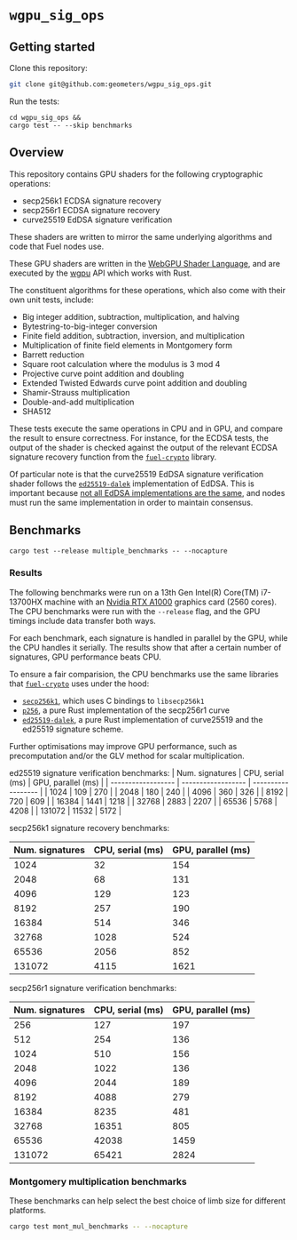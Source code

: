 # `wgpu_sig_ops`

## Getting started

Clone this repository:

```bash
git clone git@github.com:geometers/wgpu_sig_ops.git
```

Run the tests:

```
cd wgpu_sig_ops &&
cargo test -- --skip benchmarks
```

## Overview

This repository contains GPU shaders for the following cryptographic operations:

- secp256k1 ECDSA signature recovery
- secp256r1 ECDSA signature recovery
- curve25519 EdDSA signature verification

These shaders are written to mirror the same underlying algorithms and code that Fuel nodes use.

These GPU shaders are written in the [WebGPU Shader
Language](https://www.w3.org/TR/WGSL/), and are executed by the
[wgpu](https://github.com/gfx-rs/wgpu) API which works with Rust.

The constituent algorithms for these operations, which also come with their own
unit tests, include:

- Big integer addition, subtraction, multiplication, and halving
- Bytestring-to-big-integer conversion
- Finite field addition, subtraction, inversion, and multiplication
- Multiplication of finite field elements in Montgomery form
- Barrett reduction
- Square root calculation where the modulus is 3 mod 4
- Projective curve point addition and doubling
- Extended Twisted Edwards curve point addition and doubling
- Shamir-Strauss multiplication
- Double-and-add multiplication
- SHA512

These tests execute the same operations in CPU and in GPU, and compare the
result to ensure correctness. For instance, for the ECDSA tests, the output of
the shader is checked against the output of the relevant ECDSA signature
recovery function from the
[`fuel-crypto`](https://crates.io/crates/fuel-crypto) library.

Of particular note is that the curve25519 EdDSA signature verification shader follows the
[`ed25519-dalek`](https://crates.io/crates/ed25519-dalek) implementation of
EdDSA. This is important because [not all EdDSA implementations are the
same](https://hdevalence.ca/blog/2020-10-04-its-25519am), and nodes must run
the same implementation in order to maintain consensus.

## Benchmarks

```
cargo test --release multiple_benchmarks -- --nocapture
```

### Results

The following benchmarks were run on a 13th Gen Intel(R) Core(TM) i7-13700HX
machine with an [Nvidia RTX
A1000](https://www.notebookcheck.net/NVIDIA-RTX-A1000-Laptop-GPU-GPU-Benchmarks-and-Specs.615862.0.html)
graphics card (2560 cores). The CPU benchmarks were run with the `--release`
flag, and the GPU timings include data transfer both ways.

For each benchmark, each signature is handled in parallel by the GPU, while the
CPU handles it serially. The results show that after a certain number of
signatures, GPU performance beats CPU.

To ensure a fair comparision, the CPU benchmarks use the same libraries that
[`fuel-crypto`](https://crates.io/crates/fuel-crypto) uses under the hood:

- [`secp256k1`](https://crates.io/crates/secp256k1), which uses C bindings to `libsecp256k1`
- [`p256`](https://crates.io/crates/p256), a pure Rust implementation of the secp256r1 curve
- [`ed25519-dalek`](https://crates.io/crates/ed25519-dalek), a pure Rust
  implementation of curve25519 and the ed25519 signature scheme.

Further optimisations may improve GPU performance, such as precomputation
and/or the GLV method for scalar multiplication.

ed25519 signature verification benchmarks: 
| Num. signatures    | CPU, serial (ms)   | GPU, parallel (ms) |
| ------------------ | ------------------ | ------------------ |
| 1024               | 109                | 270                |
| 2048               | 180                | 240                |
| 4096               | 360                | 326                |
| 8192               | 720                | 609                |
| 16384              | 1441               | 1218               |
| 32768              | 2883               | 2207               |
| 65536              | 5768               | 4208               |
| 131072             | 11532              | 5172               |

secp256k1 signature recovery benchmarks: 

| Num. signatures    | CPU, serial (ms)   | GPU, parallel (ms) |
| ------------------ | ------------------ | ------------------ |
| 1024               | 32                 | 154                |
| 2048               | 68                 | 131                |
| 4096               | 129                | 123                |
| 8192               | 257                | 190                |
| 16384              | 514                | 346                |
| 32768              | 1028               | 524                |
| 65536              | 2056               | 852                |
| 131072             | 4115               | 1621               |

secp256r1 signature verification benchmarks: 

| Num. signatures    | CPU, serial (ms)   | GPU, parallel (ms) |
| ------------------ | ------------------ | ------------------ |
| 256                | 127                | 197                |
| 512                | 254                | 136                |
| 1024               | 510                | 156                |
| 2048               | 1022               | 136                |
| 4096               | 2044               | 189                |
| 8192               | 4088               | 279                |
| 16384              | 8235               | 481                |
| 32768              | 16351              | 805                |
| 65536              | 42038              | 1459               |
| 131072             | 65421              | 2824               |

### Montgomery multiplication benchmarks

These benchmarks can help select the best choice of limb size for different platforms.

```bash
cargo test mont_mul_benchmarks -- --nocapture
```
